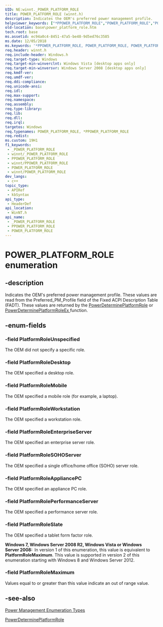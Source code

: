 ```yaml
---
UID: NE:winnt._POWER_PLATFORM_ROLE
title: POWER_PLATFORM_ROLE (winnt.h)
description: Indicates the OEM's preferred power management profile.
helpviewer_keywords: ["*PPOWER_PLATFORM_ROLE","POWER_PLATFORM_ROLE","POWER_PLATFORM_ROLE enumeration","PlatformRoleAppliancePC","PlatformRoleDesktop","PlatformRoleEnterpriseServer","PlatformRoleMaximum","PlatformRoleMobile","PlatformRolePerformanceServer","PlatformRoleSOHOServer","PlatformRoleSlate","PlatformRoleUnspecified","PlatformRoleWorkstation","base.power_platform_role","winnt/POWER_PLATFORM_ROLE","winnt/PlatformRoleAppliancePC","winnt/PlatformRoleDesktop","winnt/PlatformRoleEnterpriseServer","winnt/PlatformRoleMaximum","winnt/PlatformRoleMobile","winnt/PlatformRolePerformanceServer","winnt/PlatformRoleSOHOServer","winnt/PlatformRoleSlate","winnt/PlatformRoleUnspecified","winnt/PlatformRoleWorkstation"]
old-location: base\power_platform_role.htm
tech.root: base
ms.assetid: ec94a0c4-8451-47a5-be48-9d5ed76c3585
ms.date: 12/05/2018
ms.keywords: '*PPOWER_PLATFORM_ROLE, POWER_PLATFORM_ROLE, POWER_PLATFORM_ROLE enumeration, PlatformRoleAppliancePC, PlatformRoleDesktop, PlatformRoleEnterpriseServer, PlatformRoleMaximum, PlatformRoleMobile, PlatformRolePerformanceServer, PlatformRoleSOHOServer, PlatformRoleSlate, PlatformRoleUnspecified, PlatformRoleWorkstation, base.power_platform_role, winnt/POWER_PLATFORM_ROLE, winnt/PlatformRoleAppliancePC, winnt/PlatformRoleDesktop, winnt/PlatformRoleEnterpriseServer, winnt/PlatformRoleMaximum, winnt/PlatformRoleMobile, winnt/PlatformRolePerformanceServer, winnt/PlatformRoleSOHOServer, winnt/PlatformRoleSlate, winnt/PlatformRoleUnspecified, winnt/PlatformRoleWorkstation'
req.header: winnt.h
req.include-header: Windows.h
req.target-type: Windows
req.target-min-winverclnt: Windows Vista [desktop apps only]
req.target-min-winversvr: Windows Server 2008 [desktop apps only]
req.kmdf-ver: 
req.umdf-ver: 
req.ddi-compliance: 
req.unicode-ansi: 
req.idl: 
req.max-support: 
req.namespace: 
req.assembly: 
req.type-library: 
req.lib: 
req.dll: 
req.irql: 
targetos: Windows
req.typenames: POWER_PLATFORM_ROLE, *PPOWER_PLATFORM_ROLE
req.redist: 
ms.custom: 19H1
f1_keywords:
 - _POWER_PLATFORM_ROLE
 - winnt/_POWER_PLATFORM_ROLE
 - PPOWER_PLATFORM_ROLE
 - winnt/PPOWER_PLATFORM_ROLE
 - POWER_PLATFORM_ROLE
 - winnt/POWER_PLATFORM_ROLE
dev_langs:
 - c++
topic_type:
 - APIRef
 - kbSyntax
api_type:
 - HeaderDef
api_location:
 - WinNT.h
api_name:
 - _POWER_PLATFORM_ROLE
 - PPOWER_PLATFORM_ROLE
 - POWER_PLATFORM_ROLE
---
```


# POWER_PLATFORM_ROLE enumeration


## -description

Indicates the OEM's preferred power management profile. These values are read from the 
    Preferred_PM_Profile field of the Fixed ACPI Description Table (FADT). These values are returned by the 
    <a href="/windows/desktop/api/powrprof/nf-powrprof-powerdetermineplatformrole">PowerDeterminePlatformRole</a> or <a href="/windows/desktop/api/powerbase/nf-powerbase-powerdetermineplatformroleex">PowerDeterminePlatformRoleEx </a>       function.

## -enum-fields

### -field PlatformRoleUnspecified

The OEM did not specify a specific role.

### -field PlatformRoleDesktop

The OEM specified a desktop role.

### -field PlatformRoleMobile

The OEM specified a mobile role (for example, a laptop).

### -field PlatformRoleWorkstation

The OEM specified a workstation role.

### -field PlatformRoleEnterpriseServer

The OEM specified an enterprise server role.

### -field PlatformRoleSOHOServer

The OEM specified a single office/home office (SOHO) server role.

### -field PlatformRoleAppliancePC

The OEM specified an appliance PC role.

### -field PlatformRolePerformanceServer

The OEM specified a performance server role.

### -field PlatformRoleSlate

The OEM specified a tablet form factor role.

<b>Windows 7, Windows Server 2008 R2, Windows Vista or Windows Server 2008:  </b>In version 1 of this enumeration, this value is equivalent to <b>PlatformRoleMaximum</b>. This value is supported in version 2 of this enumeration starting with Windows 8 and Windows Server 2012.

### -field PlatformRoleMaximum

Values equal to or greater than this value indicate an out of range value.

## -see-also

<a href="/windows/desktop/Power/power-management-enumeration-types">Power Management Enumeration Types</a>



<a href="/windows/desktop/api/powrprof/nf-powrprof-powerdetermineplatformrole">PowerDeterminePlatformRole</a>


